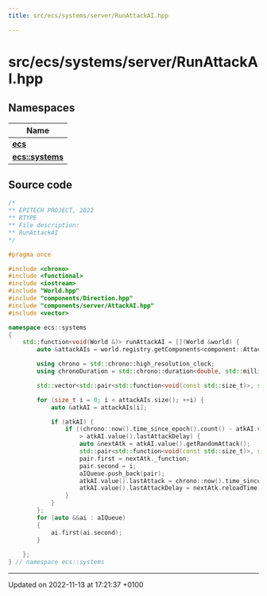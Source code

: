```yaml
---
title: src/ecs/systems/server/RunAttackAI.hpp

---
```


# src/ecs/systems/server/RunAttackAI.hpp



## Namespaces

| Name           |
| -------------- |
| **[ecs](Namespaces/namespaceecs.md)**  |
| **[ecs::systems](Namespaces/namespaceecs_1_1systems.md)**  |




## Source code

```cpp
/*
** EPITECH PROJECT, 2022
** RTYPE
** File description:
** RunAttackAI
*/

#pragma once

#include <chrono>
#include <functional>
#include <iostream>
#include "World.hpp"
#include "components/Direction.hpp"
#include "components/server/AttackAI.hpp"
#include <vector>

namespace ecs::systems
{
    std::function<void(World &)> runAttackAI = [](World &world) {
        auto &attackAIs = world.registry.getComponents<component::AttackAI>();

        using chrono = std::chrono::high_resolution_clock;
        using chronoDuration = std::chrono::duration<double, std::milli>;

        std::vector<std::pair<std::function<void(const std::size_t)>, std::size_t>> aIQueue;

        for (size_t i = 0; i < attackAIs.size(); ++i) {
            auto &atkAI = attackAIs[i];

            if (atkAI) {
                if ((chrono::now().time_since_epoch().count() - atkAI.value().lastAttack) / 10000000
                    > atkAI.value().lastAttackDelay) {
                    auto &nextAtk = atkAI.value().getRandomAttack();
                    std::pair<std::function<void(const std::size_t)>, std::size_t> pair;
                    pair.first = nextAtk._function;
                    pair.second = i;
                    aIQueue.push_back(pair);
                    atkAI.value().lastAttack = chrono::now().time_since_epoch().count();
                    atkAI.value().lastAttackDelay = nextAtk.reloadTime;
                }
            }
        };
        for (auto &&ai : aIQueue)
        {
            ai.first(ai.second);
        }
        
    };
} // namespace ecs::systems
```


-------------------------------

Updated on 2022-11-13 at 17:21:37 +0100
